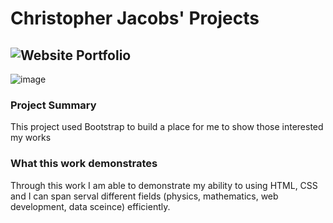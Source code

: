 # Christopher Jacobs' Projects

## ![Website Portfolio](https://jacobsc050.github.io/website-portfolio/)

![image](https://user-images.githubusercontent.com/31891287/121578511-c048c900-c9f8-11eb-80b5-459f0c624e37.png)

### Project Summary

This project used Bootstrap to build a place for me to show those interested my works

### What this work demonstrates

Through this work I am able to demonstrate my ability to using HTML, CSS and I can span serval different fields (physics, mathematics, web development, data sceince) efficiently. 
